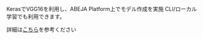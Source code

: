 KerasでVGG16を利用し、ABEJA Platform上でモデル作成を実施
CLI/ローカル学習でも利用できます。

詳細は[こちら](https://qiita.com/koba_taka/items/73f8faee85cd8226b7fb)を参考ください
